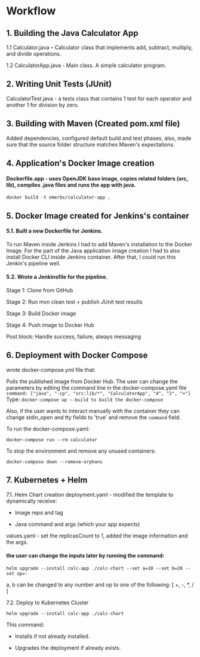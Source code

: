# Workflow

## 1. Building the Java Calculator App

1.1 Calculator.java – Calculator class that implements add, subtract, multiply, and divide operations.

1.2 CalculatorApp.java - Main class. A simple calculator program.

## 2. Writing Unit Tests (JUnit)
CalculatorTest.java - a tests class that contains 1 test for each operator and another 1 for division by zero.

## 3. Building with Maven (Created pom.xml file)
Added dependencies, configured default build and test phases, also, made sure that the source folder structure matches Maven's expectations.

## 4. Application's Docker Image creation
#### Dockerfile.app - uses OpenJDK base image, copies related folders (src, lib), compiles .java files and runs the app with java.
```docker build -t omerbs/calculator-app .```


## 5. Docker Image created for Jenkins's container
#### 5.1. Built a new Dockerfile for Jenkins.
To run Maven inside Jenkins I had to add Maven's installation to the Docker Image.
For the part of the Java application image creation I had to also install Docker CLI inside Jenkins container.
After that, I could run this Jenkin's pipeline well.

#### 5.2. Wrote a Jenkinsfile for the pipeline.
Stage 1: Clone from GitHub

Stage 2: Run mvn clean test + publish JUnit test results

Stage 3: Build Docker image

Stage 4: Push image to Docker Hub

Post block: Handle success, failure, always messaging

## 6. Deployment with Docker Compose

wrote docker-compose.yml file that:
 
Pulls the published image from Docker Hub.
The user can change the parameters by editing the command line in the docker-compose.yaml file
```command: ["java", "-cp", "src:lib/*", "CalculatorApp", "4", "2", "+"]```
Type: ```docker-compose up --build to build the docker-compose```

Also, if the user wants to interact manually with the container they can change stdin_open and tty fields to 'true' and remove the ```command``` field.

To run the docker-compose.yaml:

```docker-compose run --rm calculator```

To stop the environment and remove any unused containers:

```docker-compose down --remove-orphans```

## 7. Kubernetes + Helm
7.1. Helm Chart creation
deployment.yaml - modified the template to dynamically receive:

- Image repo and tag

- Java command and args (which your app expects)

values.yaml - set the replicasCount to 1, added the image information and the args.

#### the user can change the inputs later by running the command:

```helm upgrade --install calc-app ./calc-chart --set a=10 --set b=20 --set op=-```

a, b can be changed to any number and op to one of the following: [ +, -, *, / ]


7.2. Deploy to Kubernetes Cluster

```helm upgrade --install calc-app ./calc-chart```


This command:

- Installs if not already installed.

- Upgrades the deployment if already exists.
